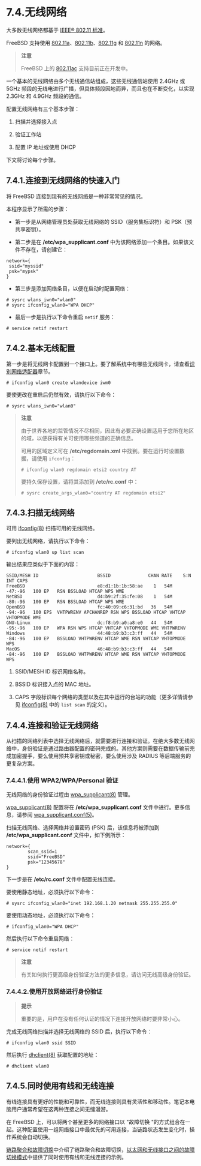 # 7.4.无线网络

大多数无线网络都基于 [IEEE® 802.11 标准](https://en.wikipedia.org/wiki/IEEE_802.11)。

FreeBSD 支持使用 [802.11a](https://en.wikipedia.org/wiki/IEEE_802.11a-1999)、[802.11b](https://en.wikipedia.org/wiki/IEEE_802.11b-1999)、[802.11g](https://en.wikipedia.org/wiki/IEEE_802.11g-2003) 和 [802.11n](https://en.wikipedia.org/wiki/IEEE_802.11n-2009) 的网络。

> **注意**
>
> FreeBSD 上的 [802.11ac](https://en.wikipedia.org/wiki/IEEE_802.11ac-2013) 支持目前正在开发中。

一个基本的无线网络由多个无线通信站组成，这些无线通信站使用 2.4GHz 或 5GHz 频段的无线电进行广播，但具体频段因地而异，而且也在不断变化，以实现 2.3GHz 和 4.9GHz 频段的通信。

配置无线网络有三个基本步骤：

1. 扫描并选择接入点

2. 验证工作站

3. 配置 IP 地址或使用 DHCP

下文将讨论每个步骤。

## 7.4.1.连接到无线网络的快速入门

将 FreeBSD 连接到现有的无线网络是一种非常常见的情况。

本程序显示了所需的步骤：

- 第一步是从网络管理员处获取无线网络的 SSID（服务集标识符）和 PSK（预共享密钥）。

- 第二步是在 **/etc/wpa_supplicant.conf** 中为该网络添加一个条目。如果该文件不存在，请创建它：

```shell-sessionl
network={
 ssid="myssid" 
 psk="mypsk" 
}
```

- 第三步是添加网络条目，以便在启动时配置网络：

```shell-sessionl
# sysrc wlans_iwn0="wlan0"
# sysrc ifconfig_wlan0="WPA DHCP"
```

- 最后一步是执行以下命令重启 `netif` 服务：

```shell-sessionl
# service netif restart
```

## 7.4.2.基本无线配置

第一步是将无线网卡配置到一个接口上。要了解系统中有哪些无线网卡，请查看[识别网络适配器](https://docs.freebsd.org/en/books/handbook/network/#config-identify-network-adapter)章节。

```shell-sessionl
# ifconfig wlan0 create wlandevice iwm0
```

要使更改在重启后仍然有效，请执行以下命令：

```shell-sessionl
# sysrc wlans_iwn0="wlan0"
```

> **注意**
>
> 由于世界各地的监管情况不尽相同，因此有必要正确设置适用于您所在地区的域，以便获得有关可使用哪些频道的正确信息。
>
> 可用的区域定义可在 **/etc/regdomain.xml** 中找到。要在运行时设置数据，请使用 `ifconfig`：
>
> ```shell-sessionl
> # ifconfig wlan0 regdomain etsi2 country AT
> ```
>
> 要持久保存设置，请将其添加到 **/etc/rc.conf** 中：
>
> ```shell-sessionl
> # sysrc create_args_wlan0="country AT regdomain etsi2"
> ```

## 7.4.3.扫描无线网络

可用 [ifconfig(8)](https://man.freebsd.org/cgi/man.cgi?query=ifconfig&sektion=8&format=html) 扫描可用的无线网络。

要列出无线网络，请执行以下命令：

```shell-sessionl
# ifconfig wlan0 up list scan
```

输出结果应类似于下面的内容：

```shell-sessionl
SSID/MESH ID                      BSSID              CHAN RATE    S:N     INT CAPS
FreeBSD                           e8:d1:1b:1b:58:ae    1   54M  -47:-96   100 EP   RSN BSSLOAD HTCAP WPS WME
NetBSD                            d4:b9:2f:35:fe:08    1   54M  -80:-96   100 EP   RSN BSSLOAD HTCAP WPS WME
OpenBSD                           fc:40:09:c6:31:bd   36   54M  -94:-96   100 EPS  VHTPWRENV APCHANREP RSN WPS BSSLOAD HTCAP VHTCAP VHTOPMODE WME
GNU-Linux                         dc:f8:b9:a0:a8:e0   44   54M  -95:-96   100 EP   WPA RSN WPS HTCAP VHTCAP VHTOPMODE WME VHTPWRENV
Windows                           44:48:b9:b3:c3:ff   44   54M  -84:-96   100 EP   BSSLOAD VHTPWRENV HTCAP WME RSN VHTCAP VHTOPMODE WPS
MacOS                             46:48:b9:b3:c3:ff   44   54M  -84:-96   100 EP   BSSLOAD VHTPWRENV HTCAP WME RSN VHTCAP VHTOPMODE WPS
```

1. SSID/MESH ID 标识网络名称。

2. BSSID 标识接入点的 MAC 地址。

3. CAPS 字段标识每个网络的类型以及在其中运行的台站的功能（更多详情请参见 [ifconfig(8)](https://man.freebsd.org/cgi/man.cgi?query=ifconfig&sektion=8&format=html) 中的 `list scan` 的定义）。

## 7.4.4.连接和验证无线网络

从扫描的网络列表中选择无线网络后，就需要进行连接和验证。在绝大多数无线网络中，身份验证是通过路由器配置的密码完成的。其他方案则需要在数据传输前完成加密握手，要么使用预共享密钥或秘密，要么使用涉及 RADIUS 等后端服务的更复杂方案。

### 7.4.4.1.使用 WPA2/WPA/Personal 验证

无线网络的身份验证过程由 [wpa_supplicant(8)](https://man.freebsd.org/cgi/man.cgi?query=wpa_supplicant&sektion=8&format=html) 管理。

[wpa_supplicant(8)](https://man.freebsd.org/cgi/man.cgi?query=wpa_supplicant&sektion=8&format=html) 配置将在 **/etc/wpa_supplicant.conf** 文件中进行。更多信息，请参阅 [wpa_supplicant.conf(5)](https://man.freebsd.org/cgi/man.cgi?query=wpa_supplicant.conf&sektion=5&format=html)。

扫描无线网络、选择网络并设置密码 (PSK) 后，该信息将被添加到 **/etc/wpa_supplicant.conf** 文件中，如下例所示：

```shell-sessionl
network={
        scan_ssid=1 
        ssid="FreeBSD" 
        psk="12345678" 
}
```

下一步是在 **/etc/rc.conf** 文件中配置无线连接。

要使用静态地址，必须执行以下命令：

```shell-sessionl
# sysrc ifconfig_wlan0="inet 192.168.1.20 netmask 255.255.255.0"
```

要使用动态地址，必须执行以下命令：

```shell-sessionl
# ifconfig_wlan0="WPA DHCP"
```

然后执行以下命令重启网络：

```shell-sessionl
# service netif restart
```

> **注意**
>
> 有关如何执行更高级身份验证方法的更多信息，请访问无线高级身份验证。

### 7.4.4.2.使用开放网络进行身份验证

> **提示**
>
> 重要的是，用户在没有任何认证的情况下连接开放网络时要非常小心。

完成无线网络扫描并选择无线网络的 SSID 后，执行以下命令：

```shell-sessionl
# ifconfig wlan0 ssid SSID
```

然后执行 [dhclient(8)](https://man.freebsd.org/cgi/man.cgi?query=dhclient&sektion=8&format=html) 获取配置的地址：

```shell-sessionl
# dhclient wlan0
```

## 7.4.5.同时使用有线和无线连接

有线连接具有更好的性能和可靠性，而无线连接则具有灵活性和移动性。笔记本电脑用户通常希望在这两种连接之间无缝漫游。

在 FreeBSD 上，可以将两个甚至更多的网络接口以 "故障切换 "的方式组合在一起。这种配置使用一组网络接口中最优先的可用连接，当链路状态发生变化时，操作系统会自动切换。

[链路聚合和故障切换](https://docs.freebsd.org/en/books/handbook/advanced-networking/#network-aggregation)中介绍了链路聚合和故障切换，[以太网和无线接口之间的故障切换模式](https://docs.freebsd.org/en/books/handbook/advanced-networking/#networking-lagg-wired-and-wireless)中提供了同时使用有线和无线连接的示例。
